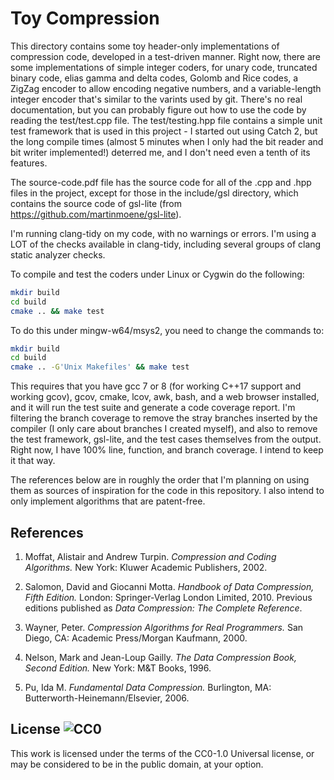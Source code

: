 # Toy Compression

This directory contains some toy header-only implementations of compression
code, developed in a test-driven manner. Right now, there are some
implementations of simple integer coders, for unary code, truncated binary code,
elias gamma and delta codes, Golomb and Rice codes, a ZigZag encoder to allow
encoding negative numbers, and a variable-length integer encoder that's similar
to the varints used by git. There's no real documentation, but you can
probably figure out how to use the code by reading the test/test.cpp file.
The test/testing.hpp file contains a simple unit test framework that is used
in this project - I started out using Catch 2, but the long compile times
(almost 5 minutes when I only had the bit reader and bit writer implemented!)
deterred me, and I don't need even a tenth of its features.

The source-code.pdf file has the source code for all of the .cpp and .hpp files
in the project, except for those in the include/gsl directory, which contains
the source code of  gsl-lite (from https://github.com/martinmoene/gsl-lite).

I'm running clang-tidy on my code, with no warnings or errors. I'm using a
LOT of the checks available in clang-tidy, including several groups of
clang static analyzer checks.

To compile and test the coders under Linux or Cygwin do the following:

```bash
mkdir build
cd build
cmake .. && make test
```

To do this under mingw-w64/msys2, you need to change the commands to:

```bash
mkdir build
cd build
cmake .. -G'Unix Makefiles' && make test
```

This requires that you have gcc 7 or 8 (for working C++17 support and
working gcov), gcov, cmake, lcov, awk, bash, and a web browser installed,
and it will run the test suite and generate a code coverage report. I'm
filtering the branch coverage to remove the stray branches inserted by the
compiler (I only care about branches I created myself), and also to remove
the test framework, gsl-lite, and the test cases themselves from the output.
Right now, I have 100% line, function, and branch coverage. I intend to keep
it that way.

The references below are in roughly the order that I'm planning on using them
as sources of inspiration for the code in this repository. I also intend to
only implement algorithms that are patent-free.

## References

1. Moffat, Alistair and Andrew Turpin. _Compression and Coding Algorithms._
New York: Kluwer Academic Publishers, 2002.

2. Salomon, David and Giocanni Motta. _Handbook of Data Compression, Fifth
Edition._ London: Springer-Verlag London Limited, 2010. Previous editions
published as _Data Compression: The Complete Reference_.

3. Wayner, Peter. _Compression Algorithms for Real Programmers._
San Diego, CA: Academic Press/Morgan Kaufmann, 2000.

4. Nelson, Mark and Jean-Loup Gailly. _The Data Compression Book,
Second Edition._ New York: M&T Books, 1996.

5. Pu, Ida M. _Fundamental Data Compression._ Burlington, MA:
Butterworth-Heinemann/Elsevier, 2006.

## License ![CC0](https://licensebuttons.net/p/zero/1.0/88x31.png)

This work is licensed under the terms of the CC0-1.0 Universal
license, or may be considered to be in the public domain,
at your option.
